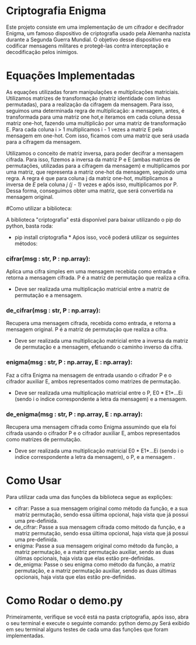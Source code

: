 # Criptografia Enigma
Este projeto consiste em uma implementação de um cifrador e decifrador Enigma, um famoso dispositivo de criptografia usado pela Alemanha nazista durante a Segunda Guerra Mundial. O objetivo desse dispositivo era codificar mensagens militares e protegê-las contra interceptação e decodificação pelos inimigos.

# Equações Implementadas
As equações utilizadas foram manipulações e multiplicações matriciais. Utilizamos matrizes de transformação (matriz identidade com linhas permutadas), para a realização da cifragem da mensagem. Para isso, seguimos uma determinada regra de multiplicação: a mensagem, antes, é transformada para uma matriz one hot,e iteramos em cada coluna dessa matriz one-hot, fazendo uma multiplicão por uma matriz de transformação E. Para cada coluna i > 1 multiplicamos i - 1 vezes a matriz E pela mensagem em one-hot. Com isso, ficamos com uma matriz que será usada para a cifragem da mensagem. 

Utilizamos o conceito de matriz inversa, para poder decifrar a mensagem cifrada. Para isso, fizemos a inversa da matriz P e E (ambas matrizes  de permutações, utilizadas para a cifragem da mensagem) e multiplicamos por uma matriz, que representa a matriz one-hot da mensagem, seguindo uma regra. A regra é que para  coluna j da matriz one-hot, multiplicamos a inversa de *E*  pela coluna  *j*  *(j - 1)* vezes e aṕós isso, multiplicamos por P. Dessa forma, conseguimos obter uma matriz, que será convertida na mensagem original. 



#Como utilizar a biblioteca:

A biblioteca "criptografia" está disponível para baixar utilizando o pip do python, basta roda: 
* pip install criptografia *
Aṕos isso, você poderá utilizar os seguintes métodos:

### cifrar(msg : str, P : np.array):
Aplica uma cifra simples em uma mensagem recebida como entrada e retorna a mensagem cifrada. P é a matriz de permutação que realiza a cifra.
- Deve ser realizada uma multiplicação matricial entre a matriz de permutação e a mensagem.


### de_cifrar(msg : str, P : np.array):
Recupera uma mensagem cifrada, recebida como entrada, e retorna a mensagem original. P é a matriz de permutação que realiza a cifra.
- Deve ser realizada uma multiplicação matricial entre a inversa da matriz de permutação e a mensagem, efetuando o caminho inverso da cifra.


### enigma(msg : str, P : np.array, E : np.array):
Faz a cifra Enigma na mensagem de entrada usando o cifrador P e o cifrador auxiliar E, ambos representados como matrizes de permutação.
- Deve ser realizada uma multiplicação matricial entre o P, E0 * E1*...Ei (sendo i o indice correspondente a letra da mensagem) e a mensagem.


### de_enigma(msg : str, P : np.array, E : np.array):
Recupera uma mensagem cifrada como Enigma assumindo que ela foi cifrada usando o cifrador P e o cifrador auxiliar E, ambos representados como matrizes de permutação.
- Deve ser realizada uma multiplicação matricial E0 * E1*...Ei (sendo i o indice correspondente a letra da mensagem), o P, e a mensagem .


# Como Usar
Para utilizar cada uma das funções da biblioteca segue as explições:
- cifrar: Passe a sua mensagem original como método da função, e a sua matriz permutação, sendo essa última opcional, haja vista que já possui uma pre-definida.
- de_cifrar: Passe a sua mensagem cifrada como método da função, e a matriz permutação, sendo essa última opcional, haja vista que já possui uma pre-definida.
- enigma: Passe a sua mensagem original como método da função, a matriz permutação, e a matriz permutação auxiliar, sendo as duas últimas opcionais, haja vista que elas estão pre-definidas.
- de_enigma: Passe o seu enigma como método da função, a matriz permutação, e a matriz permutação auxiliar, sendo as duas últimas opcionais, haja vista que elas estão pre-definidas.


# Como Rodar o demo.py

Primeiramente, verifique se você está na pasta criptografia, após isso, abra o seu terminal e execute o seguinte comando: python demo.py
Será exibido em seu terminal alguns testes de cada uma das funções que foram implementadas.
